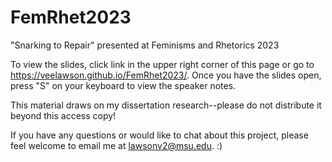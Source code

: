 # FemRhet2023
"Snarking to Repair" presented at Feminisms and Rhetorics 2023

To view the slides, click link in the upper right corner of this page or go to https://veelawson.github.io/FemRhet2023/.
Once you have the slides open, press "S" on your keyboard to view the speaker notes.

This material draws on my dissertation research--please do not distribute it beyond this access copy!

If you have any questions or would like to chat about this project, please feel welcome to email me at lawsonv2@msu.edu. :) 
